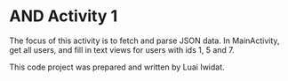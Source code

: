 # AND Activity 1

The focus of this activity is to fetch and parse JSON data.
In MainActivity, get all users, and fill in text views for users with ids 1, 5 and 7.

This code project was prepared and written by Luai Iwidat.
